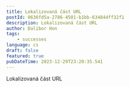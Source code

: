 ```yaml
---
title: Lokalizovaná část URL
postId: 0636fd5a-2786-4501-b1bb-634844ff32f1
description: Lokalizovaná část URL
author: Dalibor Hon
tags:
    - successes
language: cs
draft: false
featured: true
pubDateTime: 2023-12-29T23:20:35.541
---
```


Lokalizovaná část URL
